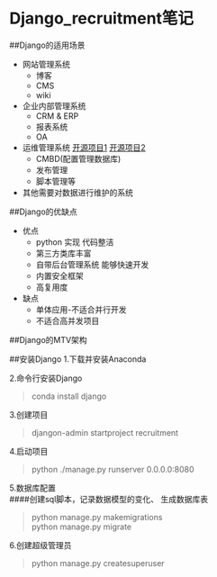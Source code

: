 # Django_recruitment笔记
##Django的适用场景
* 网站管理系统
    * 博客
    * CMS
    * wiki
* 企业内部管理系统
    * CRM & ERP
    * 报表系统
    * OA
* 运维管理系统 [开源项目1](https://github.com/voilet/cmdb) [开源项目2](https://github.com/open-cmdb/cmdb)
    * CMBD(配置管理数据库)
    * 发布管理
    * 脚本管理等
* 其他需要对数据进行维护的系统

##Django的优缺点
* 优点
    * python 实现 代码整洁
    * 第三方类库丰富
    * 自带后台管理系统 能够快速开发
    * 内置安全框架
    * 高复用度
* 缺点
    * 单体应用-不适合并行开发
    * 不适合高并发项目

##Django的MTV架构

##安装Django
1.下载并安装Anaconda  

2.命令行安装Django  
  > conda install django

3.创建项目  
  > djangon-admin startproject recruitment  
  
4.启动项目
  > python ./manage.py runserver 0.0.0.0:8080  
  
5.数据库配置  
####创建sql脚本，记录数据模型的变化、 生成数据库表
> python manage.py makemigrations  
> python manage.py migrate  

6.创建超级管理员
> python manage.py createsuperuser
